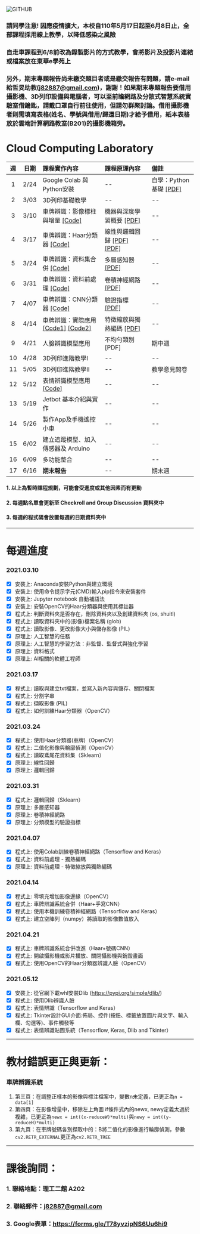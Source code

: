 ![GITHUB](https://miro.medium.com/max/1426/1*scKtPpJ3JCYKlsxqfwn6Cg.jpeg)

### **請同學注意! 因應疫情擴大，本校自110年5月17日起至6月8日止，全部課程採用線上教學，以降低感染之風險**
### **自走車課程到6/8前改為錄製影片的方式教學，會將影片及投影片連結或檔案放在東華e學苑上**

### 另外，期末專題報告尚未繳交題目者或是繳交報告有問題，請e-mail給哲旻助教(j82887@gmail.com)，謝謝！如果期末專題報告要借用攝影機、3D列印設備與電腦者，可以至前瞻網路及分散式智慧系統實驗室借鑰匙，請戴口罩自行前往使用，但請勿群聚討論。借用攝影機者則需填寫表格(姓名、學號與借用/歸還日期)才給予借用，紙本表格放於雲端計算網路教室(B201)的攝影機箱旁。

# Cloud Computing Laboratory
 
| 週 | 日期 | 課程實作內容 | 課程原理內容 | 備註 |
| :----: | :----: | :---- | :---- | :---- | 
| 1 | 2/24 | Google Colab 與 Python安裝 | -- | 自學：Python基礎 [[PDF]](https://github.com/j82887/Cloud-Computing-Laboratory/raw/main/02_2021_0303/%E5%AF%A6%E4%BD%9C_%E7%AC%AC%E4%B8%80%E9%80%B1_20210303_%E7%A8%8B%E5%BC%8F%E5%9F%BA%E7%A4%8E%20Python.pdf) | 
| 2 | 3/03 | 3D列印基礎教學 | -- | -- |
| 3 | 3/10 | 車牌辨識：影像標柱與增量 [[Code]](https://drive.google.com/file/d/1fZkdWq94c2AHF5_YLiqgcsaEvY1L68x5/view?usp=sharing) | 機器與深度學習概要 [[PDF]](https://github.com/j82887/Cloud-Computing-Laboratory/raw/main/03_2021_0310/%E5%8E%9F%E7%90%86_%E7%AC%AC%E4%B8%89%E9%80%B1_%E4%BA%BA%E5%B7%A5%E6%99%BA%E6%85%A7.pdf) | -- |
| 4 | 3/17 | 車牌辨識：Haar分類器 [[Code]](https://drive.google.com/file/d/1OrdlRYkcV717NyuwOOuONNDQsFJ3QuAy/view?usp=sharing) | 線性與邏輯回歸 [[PDF]](https://github.com/j82887/Cloud-Computing-Laboratory/raw/main/05_2021_0324/%E5%8E%9F%E7%90%86_%E7%AC%AC%E4%BA%94%E9%80%B1_%E7%B7%9A%E6%80%A7%E5%9B%9E%E6%AD%B8.pdf) [[PDF]](https://github.com/j82887/Cloud-Computing-Laboratory/raw/main/05_2021_0324/%E5%8E%9F%E7%90%86_%E7%AC%AC%E4%BA%94%E9%80%B1_%E9%82%8F%E8%BC%AF%E5%9B%9E%E6%AD%B8.pdf) | -- |
| 5 | 3/24 | 車牌辨識：資料集合併 [[Code]](https://drive.google.com/file/d/18X7MFAlJ8JUxq9NlzP_xU9WB33GObgMD/view?usp=sharing) | 多層感知器 [[PDF]](https://github.com/j82887/Cloud-Computing-Laboratory/raw/main/06_2021_0331/%E5%8E%9F%E7%90%86_%E7%AC%AC%E5%85%AD%E9%80%B1_%E5%A4%9A%E5%B1%A4%E6%84%9F%E7%9F%A5%E5%99%A8.pdf) | -- |
| 6 | 3/31 | 車牌辨識：資料前處理 [[Code]](https://drive.google.com/file/d/1WI1gFNkPOwUMcE4q-SFKXioGs-sd_h-X/view?usp=sharing) | 卷積神經網路 [[PDF]](https://github.com/j82887/Cloud-Computing-Laboratory/raw/main/06_2021_0331/%E5%8E%9F%E7%90%86_%E7%AC%AC%E5%85%AD%E9%80%B1_%E5%8D%B7%E7%A9%8D%E7%A5%9E%E7%B6%93%E7%B6%B2%E8%B7%AF.pdf) | -- |
| 7 | 4/07 | 車牌辨識：CNN分類器 [[Code]](https://drive.google.com/file/d/1Lznz3Ne3crARrmZD1EVdH2Z0BVIgYdRC/view?usp=sharing)| 驗證指標 [[PDF]](https://github.com/j82887/Cloud-Computing-Laboratory/raw/main/05_2021_0324/%E5%8E%9F%E7%90%86_%E7%AC%AC%E4%BA%94%E9%80%B1_%E5%88%86%E9%A1%9E%E6%A8%A1%E5%9E%8B%E7%9A%84%E9%A9%97%E8%AD%89%E6%8C%87%E6%A8%99.pdf) | -- |
| 8 | 4/14 | 車牌辨識：實際應用 [[Code1]](https://drive.google.com/file/d/1YJStzKU4IBQaexVJ1_yG6Y1VzKSJgLk-/view?usp=sharing) [[Code2]](https://drive.google.com/file/d/1Jk4epOYDURp4Hxp5TPy5Seb801miRefk/view?usp=sharing) | 特徵縮放與獨熱編碼 [[PDF]](https://github.com/j82887/Cloud-Computing-Laboratory/raw/main/07_2021_0407/%E5%8E%9F%E7%90%86_%E7%AC%AC%E4%B8%83%E9%80%B1_%E8%B3%87%E6%96%99%E5%89%8D%E8%99%95%E7%90%86-%E7%89%B9%E5%BE%B5%E7%B8%AE%E6%94%BE%E8%88%87%E7%8D%A8%E7%86%B1%E7%B7%A8%E7%A2%BC.pdf) | -- |
| 9 | 4/21 | 人臉辨識模型應用 | 不均勻類別 [PDF] | 期中週 |
| 10 | 4/28 | 3D列印進階教學I | -- | -- |
| 11 | 5/05 | 3D列印進階教學II | -- | 教學意見問卷 |
| 12 | 5/12 | 表情辨識模型應用 [[Code]](https://drive.google.com/file/d/1cbqRToX1cJvEjcgP0g0W7-bhH48q1qzw/view?usp=sharing) | -- | -- |
| 13 | 5/19 | Jetbot 基本介紹與實作 | -- | -- |
| 14 | 5/26 | 製作App及手機遙控小車 | -- | -- |
| 15 | 6/02 | 建立追蹤模型、加入傳感器及 Arduino | -- | -- |
| 16 | 6/09 | 多功能整合 | -- | -- |
| 17 | 6/16 | **期末報告** | -- | 期末週 |

#### 1. 以上為暫時課程規劃，可能會受進度或其他因素而有更動
#### 2. 每週點名單會更新至 Checkroll and Group Discussion 資料夾中
#### 3. 每週的程式碼會放置每週的日期資料夾中

---
# 每週進度
### 2021.03.10
- [x] 安裝上: Anaconda安裝Python與建立環境
- [x] 安裝上: 使用命令提示字元(CMD)輸入pip指令來安裝套件
- [x] 安裝上: Jupyter notebook 自動補語法
- [x] 安裝上: 安裝OpenCV的Haar分類器與使用其標註器
- [x] 程式上: 判斷資料夾是否存在，刪除資料夾以及創建資料夾 (os, shuitl)
- [x] 程式上: 讀取資料夾中的(影像)檔案名稱 (glob)
- [x] 程式上: 讀取影像、更改影像大小與儲存影像 (PIL)
- [x] 原理上: 人工智慧的任務
- [x] 原理上: 人工智慧的學習方法：非監督、監督式與強化學習
- [x] 原理上: 資料格式
- [x] 原理上: AI相關的軟體工程師

### 2021.03.17
- [x] 程式上: 讀取與建立txt檔案，並寫入新內容與儲存、關閉檔案
- [x] 程式上: 分割字串
- [x] 程式上: 擷取影像 (PIL)
- [x] 程式上: 如何訓練Haar分類器（OpenCV）

### 2021.03.24
- [x] 程式上: 使用Haar分類器(車牌)（OpenCV）
- [x] 程式上: 二值化影像與輪廓偵測（OpenCV）
- [x] 程式上: 讀取鳶尾花資料集（Sklearn）
- [x] 原理上: 線性回歸
- [x] 原理上: 邏輯回歸

### 2021.03.31
- [x] 程式上: 邏輯回歸（Sklearn）
- [x] 原理上: 多層感知器
- [x] 原理上: 卷積神經網路
- [x] 原理上: 分類模型的驗證指標

### 2021.04.07
- [x] 程式上: 使用Colab訓練卷積神經網路（Tensorflow and Keras）
- [x] 程式上: 資料前處理 - 獨熱編碼
- [x] 原理上: 資料前處理 - 特徵縮放與獨熱編碼

### 2021.04.14
- [x] 程式上: 零填充增加影像邊緣（OpenCV）
- [x] 程式上: 車牌辨識系統合併（Haar+手寫CNN）
- [x] 程式上: 使用本機訓練卷積神經網路（Tensorflow and Keras）
- [x] 程式上: 建立空陣列（numpy）將讀取的影像數值放入 

### 2021.04.21
- [x] 程式上: 車牌辨識系統合併改進（Haar+號碼CNN）
- [x] 程式上: 開啟攝影機或影片播放、關閉攝影機與銷毀畫面
- [x] 程式上: 使用OpenCV的Haar分類器辨識人臉（OpenCV）

### 2021.05.12
- [x] 安裝上: 從官網下載whl安裝Dlib (https://pypi.org/simple/dlib/)
- [x] 程式上: 使用Dlib辨識人臉
- [x] 程式上: 表情辨識（Tensorflow and Keras）
- [x] 程式上: Tkinter設計GUI介面:佈局、控件(按鈕、標籤放置圖片與文字、輸入欄、勾選等)、事件觸發等
- [x] 程式上: 表情辨識貼圖系統（Tensorflow, Keras, Dlib and Tkinter）

---
# 教材錯誤更正與更新：
### 車牌辨識系統
1. 第三頁：在調整正樣本的影像與標注檔案中，變數n未定義，已更正為`n = data[1]`
2. 第四頁：在影像增量中，移除左上角圖 if條件式內的newx, newy定義太過於複雜，已更正為`newx = int((x-reduceW)*multi)`與`newy = int((y-reduceH)*multi)`
3. 第九頁：在車牌號碼各別擷取中的：B將二值化的影像進行輪廓偵測，參數`cv2.RETR_EXTERNAL`更正為`cv2.RETR_TREE`

---
# 課後詢問：
### 1. 聯絡地點：理工二館 A202
### 2. 聯絡郵件：j82887@gmail.com
### 3. Google表單：https://forms.gle/T78yvzipNS6Uu6hi9
